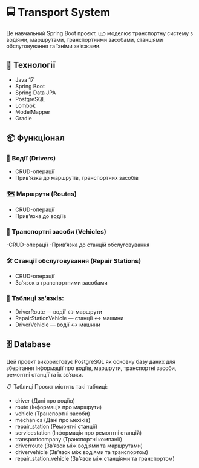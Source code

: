 # 🚍 Transport System
Це навчальний Spring Boot проєкт, що моделює транспортну систему з водіями, 
маршрутами, транспортними засобами, станціями обслуговування та їхніми зв’язками.

## 🔧 Технології
- Java 17
- Spring Boot
- Spring Data JPA
- PostgreSQL
- Lombok
- ModelMapper
- Gradle

## 📦 Функціонал
### 👤 Водії (Drivers)
- CRUD-операції
- Прив'язка до маршрутів, транспортних засобів

### 🗺️ Маршрути (Routes)
- CRUD-операції
- Прив’язка до водіїв

### 🚗 Транспортні засоби (Vehicles)
-CRUD-операції
-Прив’язка до станцій обслуговування

### 🛠️ Станції обслуговування (Repair Stations)
- CRUD-операції
- Зв'язок з транспортними засобами

### 🔁 Таблиці зв’язків:
- DriverRoute — водії ↔ маршрути
- RepairStationVehicle — станції ↔ машини
- DriverVehicle — водії ↔ машини

## 🗄️ Database
Цей проєкт використовує PostgreSQL як основну базу даних для зберігання 
інформації про водіїв, маршрути, транспортні засоби, ремонтні станції та їх зв’язки.

📋 Таблиці
Проєкт містить такі таблиці:
- driver	(Дані про водіїв)
- route	(Інформація про маршрути)
- vehicle	(Транспортні засоби)
- mechanics (Дані про мехіків)
- repair_station	(Ремонтні станції)
- servicestation (Інформація про ремонтні станцій)
- transportcompany (Транспортні компанії)
- driverroute	(Зв’язок між водіями та маршрутами)
- drivervehicle	(Зв’язок між водіями та транспортом)
- repair_station_vehicle	(Зв’язок між станціями та транспортом)
